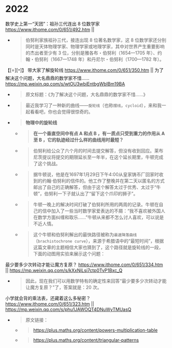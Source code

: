 
# 2022

数学史上第一“天团”：祖孙三代连出 8 位数学家 https://www.ithome.com/0/651/492.htm || 
- > 伯努利家族祖孙三代，接连出现 8 位著名数学家，这 8 位数学家还分别同时是天体物理学家、物理学家或地理学家，其中对世界产生重要影响的杰出者至少有 3 位，分别是雅各布・伯努利（1654—1705 年）、约翰・伯努利（1667—1748 年）和丹尼尔・伯努利（1700—1782 年）。

【[:star:][`*`]】 带大家了解旋轮线 https://www.ithome.com/0/651/350.htm || 为了解决这个问题，大名鼎鼎的数学家不惜…… https://mp.weixin.qq.com/s/wtOU3wbiEntbgWbIBm19BA
- > 原文标题：《为了解决这个问题，大名鼎鼎的数学家不惜……》
- > 最近我学习了一种新的曲线——`旋轮线`（也称`摆线`，`cycloid`），来和我一起看看吧，你也会觉得很惊奇的。
- > **物理中的旋轮线**
  * > **在一个垂直空间中有点 A 和点 B ，有一质点只受到重力的作用从 A 至 B ，它的轨迹经过什么样的曲线用时最短？**
  * > 伯努利给公众了六个月的时间去提交解答，但没有收到回应。莱布尼茨提议将提交的期限延长至一年半，在这个延长期里，牛顿完成了这个挑战。
  * > 据牛顿说，他是在1697年1月29日下午4:00从皇家铸币厂回家时收到的约翰·伯努利的信件的。他工作了整晚并在第二天以匿名的方式邮出了自己的正确解答，但由于这个解答太过于优秀、太过于“牛顿”，伯努利一下子就认出了“留下这个爪印的狮子”。
  * > 牛顿一晚上的解决时间打破了伯努利所用的两周的记录。牛顿在自己的信中加入了一些当时数学家爱表达的不屑：“我不喜欢被外国人在数学方面纠缠和取乐……”牛顿从来都不怎么讨人喜欢，可以说是不近人情。
  * > 这个牛顿和伯努利解出的最快路径被称为`最速降落曲线`（`brachistochrone curve`），来源于希腊语中的“最短时间”，根据这篇文章的主题相信大家也猜到了，这个路径就是旋轮线的一段，下面的动图用实验来展示这个问题：

最少要多少次转动才能让魔方复原？ https://www.ithome.com/0/651/334.htm || https://mp.weixin.qq.com/s/kXxNiLsi7ctp0TvP1Bxc_Q
- > 因此，现在我们可以用数学特有的确定性来回答“最少要多少次转动才能让魔方复原？”了，答案就是：20 次。

小学就会背的乘法表，还藏着这么多秘密？ https://www.ithome.com/0/651/323.htm || https://mp.weixin.qq.com/s/phu1JAWOQT4DNuWyTMUasQ
- > 原文链接：
  * > https://plus.maths.org/content/powers-multiplication-table
  * > https://plus.maths.org/content/triangular-patterns
